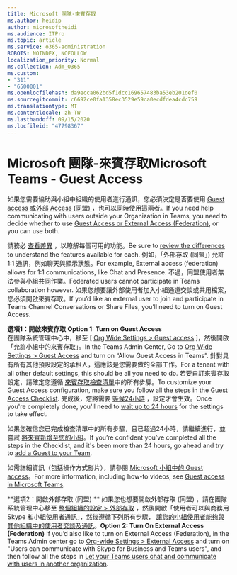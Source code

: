 ```yaml
---
title: Microsoft 團隊-來賓存取
ms.author: heidip
author: microsoftheidi
ms.audience: ITPro
ms.topic: article
ms.service: o365-administration
ROBOTS: NOINDEX, NOFOLLOW
localization_priority: Normal
ms.collection: Adm_O365
ms.custom:
- "311"
- "6500001"
ms.openlocfilehash: da9ecca062bd5f1dcc169657483ba53eb201def0
ms.sourcegitcommit: c6692ce0fa1358ec3529e59ca0ecdfdea4cdc759
ms.translationtype: MT
ms.contentlocale: zh-TW
ms.lasthandoff: 09/15/2020
ms.locfileid: "47798367"
---
```

# <a name="microsoft-teams---guest-access"></a><span data-ttu-id="73eef-102">Microsoft 團隊-來賓存取</span><span class="sxs-lookup"><span data-stu-id="73eef-102">Microsoft Teams - Guest Access</span></span>

<span data-ttu-id="73eef-103">如果您需要協助與小組中組織的使用者進行通訊，您必須決定是否要使用 [Guest access 或外部 Access (同盟) ](https://docs.microsoft.com/microsoftteams/manage-external-access#external-access-vs-guest-access)，也可以同時使用這兩者。</span><span class="sxs-lookup"><span data-stu-id="73eef-103">If you need help communicating with users outside your Organization in Teams, you need to decide whether to use [Guest Access or External Access (Federation)](https://docs.microsoft.com/microsoftteams/manage-external-access#external-access-vs-guest-access), or you can use both.</span></span>

<span data-ttu-id="73eef-104">請務必 [查看差異](https://docs.microsoft.com/microsoftteams/manage-external-access#external-access-vs-guest-access) ，以瞭解每個可用的功能。</span><span class="sxs-lookup"><span data-stu-id="73eef-104">Be sure to [review the differences](https://docs.microsoft.com/microsoftteams/manage-external-access#external-access-vs-guest-access) to understand the features available for each.</span></span>  <span data-ttu-id="73eef-105">例如，「外部存取 (同盟」) 允許1:1 通訊，例如聊天與顯示狀態。</span><span class="sxs-lookup"><span data-stu-id="73eef-105">For example, External access (federation) allows for 1:1 communications, like Chat and Presence.</span></span>  <span data-ttu-id="73eef-106">不過，同盟使用者無法參與小組共同作業。</span><span class="sxs-lookup"><span data-stu-id="73eef-106">Federated users cannot participate in Teams collaboration however.</span></span>  <span data-ttu-id="73eef-107">如果您想要讓外部使用者加入小組通道交談或共用檔案，您必須開啟來賓存取。</span><span class="sxs-lookup"><span data-stu-id="73eef-107">If you’d like an external user to join and participate in Teams Channel Conversations or Share Files, you’ll need to turn on Guest Access.</span></span>

<span data-ttu-id="73eef-108">**選項1：開啟來賓存取** </span><span class="sxs-lookup"><span data-stu-id="73eef-108">**Option 1: Turn on Guest Access** </span></span>  
<span data-ttu-id="73eef-109">在團隊系統管理中心中，移至 [ [Org Wide Settings > Guest access](https://admin.teams.microsoft.com/company-wide-settings/guest-configuration) ]，然後開啟「允許小組中的來賓存取」。</span><span class="sxs-lookup"><span data-stu-id="73eef-109">In the Teams Admin Center, Go to [Org Wide Settings > Guest Access](https://admin.teams.microsoft.com/company-wide-settings/guest-configuration) and turn on “Allow Guest Access in Teams”.</span></span>  <span data-ttu-id="73eef-110">針對具有所有其他預設設定的承租人，這應該是您需要做的全部工作。</span><span class="sxs-lookup"><span data-stu-id="73eef-110">For a tenant with all other default settings, this should be all you need to do.</span></span>  <span data-ttu-id="73eef-111">若要自訂來賓存取設定，請確定您遵循 [來賓存取檢查清單](https://docs.microsoft.com/microsoftteams/guest-access-checklist)中的所有步驟。</span><span class="sxs-lookup"><span data-stu-id="73eef-111">To customize your Guest Access configuration,  make sure you follow all the steps in the [Guest Access Checklist](https://docs.microsoft.com/microsoftteams/guest-access-checklist).</span></span> <span data-ttu-id="73eef-112">完成後，您將需要 [等候24小時](https://docs.microsoft.com/microsoftteams/manage-guests#guest-access-latencies) ，設定才會生效。</span><span class="sxs-lookup"><span data-stu-id="73eef-112">Once you're completely done, you'll need to [wait up to 24 hours](https://docs.microsoft.com/microsoftteams/manage-guests#guest-access-latencies) for the settings to take effect.</span></span>

<span data-ttu-id="73eef-113">如果您確信您已完成檢查清單中的所有步驟，且已超過24小時，請繼續進行，並嘗試 [將來賓新增至您的小組](https://support.office.com/article/add-guests-to-a-team-in-teams-fccb4fa6-f864-4508-bdde-256e7384a14f#ID0EAABAAA=Desktop)。</span><span class="sxs-lookup"><span data-stu-id="73eef-113">If you’re confident you’ve completed all the steps in the Checklist, and it's been more than 24 hours, go ahead and try to [add a Guest to your Team](https://support.office.com/article/add-guests-to-a-team-in-teams-fccb4fa6-f864-4508-bdde-256e7384a14f#ID0EAABAAA=Desktop).</span></span>

<span data-ttu-id="73eef-114">如需詳細資訊（包括操作方式影片），請參閱 [Microsoft 小組中的 Guest access](https://docs.microsoft.com/microsoftteams/guest-access)。</span><span class="sxs-lookup"><span data-stu-id="73eef-114">For more information, including how-to videos, see [Guest access in Microsoft Teams](https://docs.microsoft.com/microsoftteams/guest-access).</span></span>

<span data-ttu-id="73eef-115">\*\*選項2：開啟外部存取 (同盟) \*\* 如果您也想要開啟外部存取 (同盟) ，請在團隊系統管理中心移至 [整個組織的設定 > 外部存取](https://admin.teams.microsoft.com/company-wide-settings/external-communications) ，然後開啟「使用者可以與商務用 Skype 和小組使用者通訊」，然後遵循下列所有步驟， [讓您的小組使用者能夠與其他組織中的使用者交談及通訊](https://docs.microsoft.com/microsoftteams/manage-external-access#let-your-teams-users-chat-and-communicate-with-users-in-another-organization)。</span><span class="sxs-lookup"><span data-stu-id="73eef-115">**Option 2: Turn On External Access (Federation)** If you’d also like to turn on External Access (Federation), in the Teams Admin center go to [Org-wide Settings > External Access](https://admin.teams.microsoft.com/company-wide-settings/external-communications) and turn on "Users can communicate with Skype for Business and Teams users", and then follow all the steps in [Let your Teams users chat and communicate with users in another organization](https://docs.microsoft.com/microsoftteams/manage-external-access#let-your-teams-users-chat-and-communicate-with-users-in-another-organization).</span></span>


